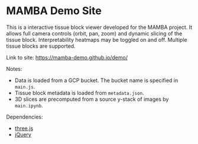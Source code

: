 # MAMBA Demo Site

This is a interactive tissue block viewer developed for the MAMBA project. It allows full camera controls (orbit, pan, zoom) and dynamic slicing of the tissue block. Interpretability heatmaps may be toggled on and off. Multiple tissue blocks are supported.

Link to site: https://mamba-demo.github.io/demo/

Notes:
- Data is loaded from a GCP bucket. The bucket name is specified in `main.js`.
- Tissue block metadata is loaded from `metadata.json`.
- 3D slices are precomputed from a source y-stack of images by `main.ipynb`.

Dependencies:
- [three.js](https://threejs.org/)
- [jQuery](https://jquery.com/)